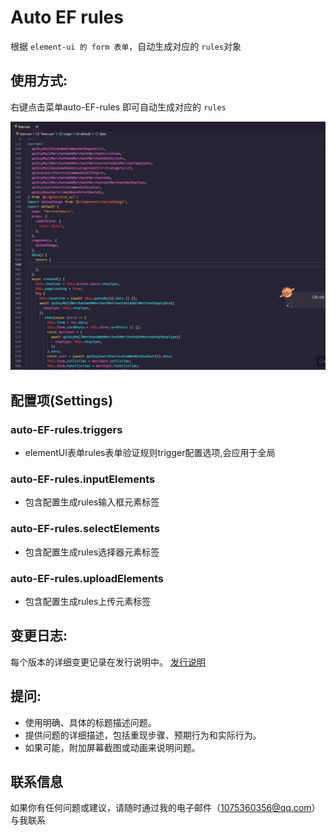 # Auto EF rules

根据 `element-ui 的 form 表单`，自动生成对应的 `rules`对象

## 使用方式:

右键点击菜单auto-EF-rules 即可自动生成对应的 `rules`

![img](./example.gif)

## 配置项(Settings)

### auto-EF-rules.triggers

- elementUI表单rules表单验证规则trigger配置选项,会应用于全局

### auto-EF-rules.inputElements

- 包含配置生成rules输入框元素标签

### auto-EF-rules.selectElements

- 包含配置生成rules选择器元素标签

### auto-EF-rules.uploadElements

- 包含配置生成rules上传元素标签


## 变更日志:

每个版本的详细变更记录在发行说明中。 [发行说明](/CHANGELOG.md)

## 提问:

- 使用明确、具体的标题描述问题。
- 提供问题的详细描述，包括重现步骤、预期行为和实际行为。
- 如果可能，附加屏幕截图或动画来说明问题。

## 联系信息

如果你有任何问题或建议，请随时通过我的电子邮件（1075360356@qq.com）与我联系
